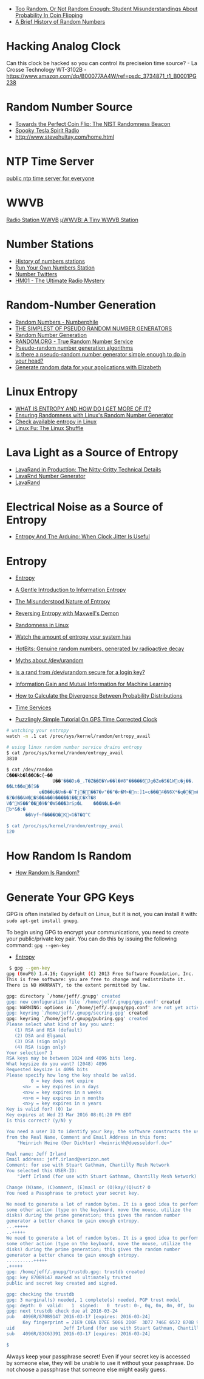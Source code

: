 
* [Too Random, Or Not Random Enough: Student Misunderstandings About Probability In Coin Flipping](https://medium.com/@MatthewOldridge/too-random-or-not-random-enough-student-misunderstandings-about-probability-in-coin-flipping-7d32ac3a7d95)
* [A Brief History of Random Numbers](https://medium.freecodecamp.com/a-brief-history-of-random-numbers-9498737f5b6c)

# Hacking Analog Clock
Can this clock be hacked so you can control its preciseion time source? - La Crosse Technology WT-3102B - https://www.amazon.com/dp/B00077AA4W/ref=psdc_3734871_t1_B0001PG238

# Random Number Source
* [Towards the Perfect Coin Flip: The NIST Randomness Beacon](http://hackaday.com/2014/12/19/nist-randomness-beacon/)
* [Spooky Tesla Spirit Radio](https://www.instructables.com/id/Spooky-Tesla-Spirit-Radio/)
* http://www.stevehultay.com/home.html

# NTP Time Server
[public ntp time server for everyone](http://www.pool.ntp.org/en/)

# WWVB
[Radio Station WWVB](https://www.nist.gov/pml/time-and-frequency-division/radio-stations/wwvb)
[μWWVB: A Tiny WWVB Station](http://www.anishathalye.com/2016/12/26/micro-wwvb/)

# Number Stations
* [History of numbers stations](http://hackaday.com/2015/10/29/secret-radio-stations-by-the-numbers/)
* [Run Your Own Numbers Station](http://hackaday.com/2016/12/31/run-your-own-numbers-station/)
* [Number Twitters](http://hackaday.com/2017/05/09/number-twitters/)
* [HM01 - The Ultimate Radio Mystery](https://www.youtube.com/watch?v=e6sE_kfNuKU&feature=youtu.be)

# Random-Number Generation
* [Random Numbers - Numberphile](https://www.youtube.com/watch?v=SxP30euw3-0)
* [THE SIMPLEST OF PSEUDO RANDOM NUMBER GENERATORS](https://hackaday.com/2019/04/23/the-simplest-of-pseudo-random-number-generators/)
* [Random Number Generation](https://www.mi.fu-berlin.de/inf/groups/ag-tech/teaching/2012_SS/L_19540_Modeling_and_Performance_Analysis_with_Simulation/06.pdf)
* [RANDOM.ORG - True Random Number Service](https://www.random.org/)
* [Pseudo-random number generation algorithms](http://mathoverflow.net/questions/29494/pseudo-random-number-generation-algorithms)
* [Is there a pseudo-random number generator simple enough to do in your head?](http://stackoverflow.com/questions/3919597/is-there-a-pseudo-random-number-generator-simple-enough-to-do-in-your-head)
* [Generate random data for your applications with Elizabeth](https://opensource.com/article/17/2/elizabeth-python-library?sc_cid=701600000012072AAA)

# Linux Entropy
* [WHAT IS ENTROPY AND HOW DO I GET MORE OF IT?](https://hackaday.com/2017/11/02/what-is-entropy-and-how-do-i-get-more-of-it/)
* [Ensuring Randomness with Linux's Random Number Generator](https://blog.cloudflare.com/ensuring-randomness-with-linuxs-random-number-generator/)
* [Check available entropy in Linux](https://major.io/2007/07/01/check-available-entropy-in-linux/)
* [Linux Fu: The Linux Shuffle](https://hackaday.com/2020/02/03/linux-fu-the-linux-shuffle/)

# Lava Light as a Source of Entropy
* [LavaRand in Production: The Nitty-Gritty Technical Details](https://blog.cloudflare.com/lavarand-in-production-the-nitty-gritty-technical-details/)
* [LavaRnd Number Generator](http://www.lavarnd.org/)
* [LavaRand](http://lavarand.org/)


# Electrical Noise as a Source of Entropy
* [Entropy And The Arduino: When Clock Jitter Is Useful](https://hackaday.com/2018/01/08/entropy-and-the-arduino/)


# Entropy
* [Entropy](https://en.wikipedia.org/wiki/Entropy_(computing))
* [A Gentle Introduction to Information Entropy](https://machinelearningmastery.com/what-is-information-entropy/)
* [The Misunderstood Nature of Entropy](https://www.youtube.com/watch?v=kfffy12uQ7g&feature=youtu.be)
* [Reversing Entropy with Maxwell's Demon](https://www.youtube.com/watch?v=KR23aMjIHIY)
* [Randomness in Linux](http://juho.tykkala.fi/Randomness-in-Linux)
* [Watch the amount of entropy your system has](https://www.reddit.com/r/linux/comments/2hu9za/watch_the_amount_of_entropy_your_system_has/)
* [HotBits: Genuine random numbers, generated by radioactive decay](http://www.fourmilab.ch/hotbits/)
* [Myths about /dev/urandom](https://www.2uo.de/myths-about-urandom/)
* [Is a rand from /dev/urandom secure for a login key?](https://security.stackexchange.com/questions/3936/is-a-rand-from-dev-urandom-secure-for-a-login-key/3939#3939)

* [Information Gain and Mutual Information for Machine Learning](https://machinelearningmastery.com/information-gain-and-mutual-information/)
* [How to Calculate the Divergence Between Probability Distributions](https://machinelearningmastery.com/divergence-between-probability-distributions/)

* [Time Services](http://www.nist.gov/pml/div688/)

* [Puzzlingly Simple Tutorial On GPS Time Corrected Clock](http://hackaday.com/2016/08/08/puzzlingly-simple-tutorial-on-gps-time-corrected-clock/)

```bash
# watching your entropy
watch -n .1 cat /proc/sys/kernel/random/entropy_avail
```

```bash
# using linux random number service drains entropy
$ cat /proc/sys/kernel/random/entropy_avail
3810

$ cat /dev/random
C���kb�l��C�c{~��
                 U��'���Ds�_.T�Z�֑�E�Yw��l�#8"�����6Jg�Ze�S�1Wc�j��.
��Lt��o�[S�
            e�B��i�Um�~�`Tj���7�v"��"�r�M>�n:]1=c���4�N6X*�q��m���p�#�r�=��u����5�����K��2����
�Z�d��&W��S��A��ò�����1��C�XۡT�8                                                                         �Y��V����
V�^W5��^���9�^�W5���3rSp�L	���N�L�=�M
b*&�:�
       ��Vyf~f����Q�K<G�T�Q^C

$ cat /proc/sys/kernel/random/entropy_avail
120
```

# How Random Is Random
* [How Random Is Random?](https://hackaday.com/2019/10/10/how-random-is-random/)

# Generate Your GPG Keys
GPG is often installed by default on Linux, but it is not,
you can install it with: `sudo apt-get install gnupg`.

To begin using GPG to encrypt your communications,
you need to create your public/private key pair.
You can do this by issuing the following command: `gpg --gen-key`

* [Entropy](https://en.wikipedia.org/wiki/Entropy_(computing))

```bash
 $ gpg --gen-key
gpg (GnuPG) 1.4.16; Copyright (C) 2013 Free Software Foundation, Inc.
This is free software: you are free to change and redistribute it.
There is NO WARRANTY, to the extent permitted by law.

gpg: directory `/home/jeff/.gnupg' created
gpg: new configuration file `/home/jeff/.gnupg/gpg.conf' created
gpg: WARNING: options in `/home/jeff/.gnupg/gpg.conf' are not yet active during this run
gpg: keyring `/home/jeff/.gnupg/secring.gpg' created
gpg: keyring `/home/jeff/.gnupg/pubring.gpg' created
Please select what kind of key you want:
   (1) RSA and RSA (default)
   (2) DSA and Elgamal
   (3) DSA (sign only)
   (4) RSA (sign only)
Your selection? 1
RSA keys may be between 1024 and 4096 bits long.
What keysize do you want? (2048) 4096
Requested keysize is 4096 bits
Please specify how long the key should be valid.
         0 = key does not expire
      <n>  = key expires in n days
      <n>w = key expires in n weeks
      <n>m = key expires in n months
      <n>y = key expires in n years
Key is valid for? (0) 1w
Key expires at Wed 23 Mar 2016 08:01:20 PM EDT
Is this correct? (y/N) y

You need a user ID to identify your key; the software constructs the user ID
from the Real Name, Comment and Email Address in this form:
    "Heinrich Heine (Der Dichter) <heinrichh@duesseldorf.de>"

Real name: Jeff Irland
Email address: jeff.irland@verizon.net
Comment: for use with Stuart Gathman, Chantilly Mesh Network
You selected this USER-ID:
    "Jeff Irland (for use with Stuart Gathman, Chantilly Mesh Network) <jeff.irland@verizon.net>"

Change (N)ame, (C)omment, (E)mail or (O)kay/(Q)uit? O
You need a Passphrase to protect your secret key.

We need to generate a lot of random bytes. It is a good idea to perform
some other action (type on the keyboard, move the mouse, utilize the
disks) during the prime generation; this gives the random number
generator a better chance to gain enough entropy.
...+++++
..+++++
We need to generate a lot of random bytes. It is a good idea to perform
some other action (type on the keyboard, move the mouse, utilize the
disks) during the prime generation; this gives the random number
generator a better chance to gain enough entropy.
..........+++++
.+++++
gpg: /home/jeff/.gnupg/trustdb.gpg: trustdb created
gpg: key 870B9147 marked as ultimately trusted
public and secret key created and signed.

gpg: checking the trustdb
gpg: 3 marginal(s) needed, 1 complete(s) needed, PGP trust model
gpg: depth: 0  valid:   1  signed:   0  trust: 0-, 0q, 0n, 0m, 0f, 1u
gpg: next trustdb check due at 2016-03-24
pub   4096R/870B9147 2016-03-17 [expires: 2016-03-24]
      Key fingerprint = 21E9 C0EA D7EE 5066 2D0F  3D77 746E 6572 870B 9147
uid                  Jeff Irland (for use with Stuart Gathman, Chantilly Mesh Network) <jeff.irland@verizon.net>
sub   4096R/83C63391 2016-03-17 [expires: 2016-03-24]

$
```

Always keep your passphrase secret!
Even if your secret key is accessed by someone else,
they will be unable to use it without your passphrase.
Do not choose a passphrase that someone else might easily guess.


